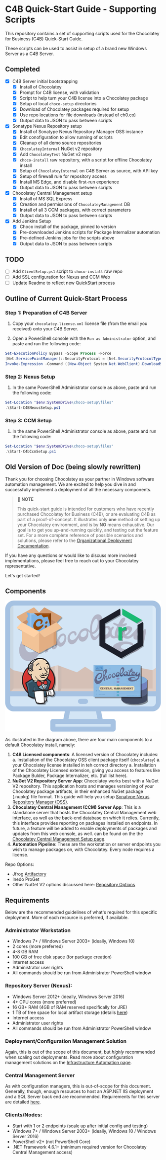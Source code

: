# C4B Quick-Start Guide - Supporting Scripts

This repository contains a set of supporting scripts used for the Chocolatey for Business (C4B) Quick-Start Guide.

These scripts can be used to assist in setup of a brand new Windows Server as a C4B Server.

## Completed
- [X] C4B Server initial bootstrapping
    - [X] Install of Chocolatey
    - [X] Prompt for C4B license, with validation
    - [X] Script to help turn your C4B license into a Chocolatey package
    - [X] Setup of local `choco-setup` directories
    - [X] Download of Chocolatey packages required for setup
    - [X] Use repo locations for file downloads (instead of ch0.co)
    - [X] Output data to JSON to pass between scripts
- [X] Sonatype Nexus Repository setup
    - [X] Install of Sonatype Nexus Repository Manager OSS instance
    - [X] Edit conofiguration to allow running of scripts
    - [X] Cleanup of all demo source repositories
    - [X] `ChocolateyInternal` NuGet v2 repository
    - [X] Add `ChocolateyTest` NuGet v2 repo
    - [X] `choco-install` raw repository, with a script for offline Chocolatey install
    - [X] Setup of `ChocolateyInternal` on C4B Server as source, with API key
    - [X] Setup of firewall rule for repository access
    - [X] Install MS Edge, and disable first-run experience
    - [X] Output data to JSON to pass between scripts
- [X] Chocolatey Central Management setup
    - [X] Install of MS SQL Express
    - [X] Creation and permissions of `ChocolateyManagement` DB
    - [X] Install of all 3 CCM packages, with correct parameters
    - [X] Output data to JSON to pass between scripts
- [X] Add Jenkins Setup
    - [X] Choco install of the package, pinned to version
    - [X] Pre-downloaded Jenkins scripts for Package Internalizer automation
    - [X] Pre-defined Jenkins jobs for the scripts above
    - [X] Output data to JSON to pass between scripts

## TODO

- [ ] Add `ClientSetup.ps1` script to `choco-install` raw repo
- [ ] Add SSL configuration for Nexus and CCM Web
- [ ] Update Readme to reflect new QuickStart process

## Outline of Current Quick-Start Process


### Step 1: Preparation of C4B Server

1. Copy your `chocolatey.license.xml` license file (from the email you received) onto your C4B Server.

1. Open a PowerShell console with the `Run as Administrator` option, and paste and run the following code:

```powershell
Set-ExecutionPolicy Bypass -Scope Process -Force
[Net.ServicePointManager]::SecurityProtocol = [Net.SecurityProtocolType]::tls12
Invoke-Expression -Command ((New-Object System.Net.WebClient).DownloadString('https://ch0.co/quickstart'))
```

### Step 2: Nexus Setup

1. In the same PowerShell Administrator console as above, paste and run the following code:

```powershell
Set-Location "$env:SystemDrive\choco-setup\files"
.\Start-C4BNexusSetup.ps1
```

### Step 3: CCM Setup

1. In the same PowerShell Administrator console as above, paste and run the following code:

```powershell
Set-Location "$env:SystemDrive\choco-setup\files"
.\Start-C4bCcmSetup.ps1
```

## Old Version of Doc (being slowly rewritten)

Thank you for choosing Chocolatey as your partner in Windows software automation management. We are excited to help you dive in and successfully implement a deployment of all the necessary components.

> :memo: **NOTE**
>
> This quick-start guide is intended for customers who have recently purchased Chocolatey for Business (C4B), or are evaluating C4B as part of a proof-of-concept.
> It illustrates only **one** method of setting up your Chocolatey environment, and is by **NO** means exhaustive.
> Our goal is to get you up-and-running quickly, and testing out the feature set.
> For a more complete reference of possible scenarios and solutions, please refer to the [Organizational Deployment Documentation](xref:organizational-deployment-guide).

If you have any questions or would like to discuss more involved implementations, please feel free to reach out to your Chocolatey representative.

Let's get started!

## Components

![Components ofa C4B Server](c4b-server.png)

As illustrated in the diagram above, there are four main components to a default Chocolatey install, namely:

1. **C4B Licensed components**: A licensed version of Chocolatey includes:
    a. Installation of the Chocolatey OSS client package itself (`chocolatey`)
    a. your Chocolatey license installed in teh correct directory
    a. Installation of the Chocolatey Licensed extension, giving you access to features like Package Bulder, Package Internalizer, etc. (full list here).
1. **NuGet V2 Repository Server App**: Chocolatey works best with a NuGet V2 repository. This application hosts and manages versioning of your Chocolatey package artifacts, in their enhanced NuGet package (.nupkg) file format. This guide will help you setup [Sonatype Nexus Repository Manager (OSS)](https://www.sonatype.com/nexus-repository-oss).
1. **Chocolatey Central Management (CCM) Server App**: This is a standalone server that hosts the Chocolatey Central Management web interface, as well as the back-end database on which it relies. Currently, this interface provides reporting on packages installed on endpoints. In future, a feature will be added to enable deployments of packages and updates from this web console, as well.  can be found on the the [Chocolatey Central Management Setup page](xref:ccm-setup).
1. **Automation Pipeline**: These are the workstation or server endpoints you wish to manage packages on, with Chocolatey. Every node requires a license.

Repo Options:
- Jfrog [Artifactory](https://jfrog.com/artifactory/)
- Inedo ProGet
- Other NuGet V2 options discussed here: [Repository Options](xref:host-packages)

## Requirements

Below are the recommended guidelines of what's required for this specific deployment. More of each resource is preferred, if available.

### Administrator Workstation

* Windows 7+ / Windows Server 2003+ (ideally, Windows 10)
* 2 cores (more preferred)
* 4-8 GB RAM
* 100 GB of free disk space (for package creation)
* Internet access
* Administrator user rights
* All commands should be run from Administrator PowerShell window

### Repository Server (Nexus):

* Windows Server 2012+ (ideally, Windows Server 2016)
* 4+ CPU cores (more preferred)
* 16 GB+ RAM (4GB of RAM reserved specifically for JRE)
* 1 TB of free space for local artifact storage (details [here](https://help.sonatype.com/repomanager3/installation/system-requirements))
* Internet access
* Administrator user rights
* All commands should be run from Administrator PowerShell window

### Deployment/Configuration Management Solution

Again, this is out of the scope of this document, but _highly_ recommended when scaling out deployments. Read more about configuration management solutions on the [Infrastructure Automation page](xref:integrations).

### Central Management Server

As with configuration managers, this is out-of-scope for this document. Generally, though, enough resources to host an ASP.NET IIS deployment and a SQL Server back end are recommended. Requirements for this server are detailed [here](xref:ccm#requirements).

### Clients/Nodes:

* Start with 1 or 2 endpoints (scale up after initial config and testing)
* Windows 7+ / Windows Server 2003+ (ideally, Windows 10 / Windows Server 2016)
* PowerShell v2+ (not PowerShell Core)
* .NET Framework 4.6.1+ (minimum required version for Chocolatey Central Management access)
